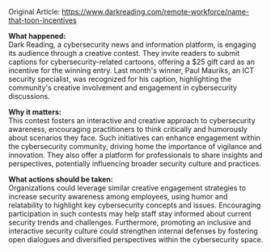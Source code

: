 Original Article: https://www.darkreading.com/remote-workforce/name-that-toon-incentives

**What happened:**  
Dark Reading, a cybersecurity news and information platform, is engaging its audience through a creative contest. They invite readers to submit captions for cybersecurity-related cartoons, offering a $25 gift card as an incentive for the winning entry. Last month's winner, Paul Mauriks, an ICT security specialist, was recognized for his caption, highlighting the community's creative involvement and engagement in cybersecurity discussions.

**Why it matters:**  
This contest fosters an interactive and creative approach to cybersecurity awareness, encouraging practitioners to think critically and humorously about scenarios they face. Such initiatives can enhance engagement within the cybersecurity community, driving home the importance of vigilance and innovation. They also offer a platform for professionals to share insights and perspectives, potentially influencing broader security culture and practices.

**What actions should be taken:**  
Organizations could leverage similar creative engagement strategies to increase security awareness among employees, using humor and relatability to highlight key cybersecurity concepts and issues. Encouraging participation in such contests may help staff stay informed about current security trends and challenges. Furthermore, promoting an inclusive and interactive security culture could strengthen internal defenses by fostering open dialogues and diversified perspectives within the cybersecurity space.